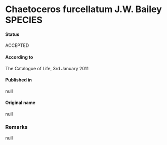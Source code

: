 Chaetoceros furcellatum J.W. Bailey SPECIES
=======

#### Status
ACCEPTED

#### According to
The Catalogue of Life, 3rd January 2011

#### Published in
null

#### Original name
null

### Remarks
null